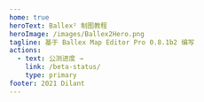 ```yaml
---
home: true
heroText: Ballex² 制图教程
heroImage: /images/Ballex2Hero.png
tagline: 基于 Ballex Map Editor Pro 0.8.1b2 编写
actions:
  - text: 公测进度 →
    link: /beta-status/
    type: primary
footer: 2021 Dilant
---
```

